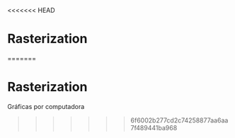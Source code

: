 <<<<<<< HEAD
# Rasterization
=======
# Rasterization
Gráficas por computadora
>>>>>>> 6f6002b277cd2c74258877aa6aa7f489441ba968
